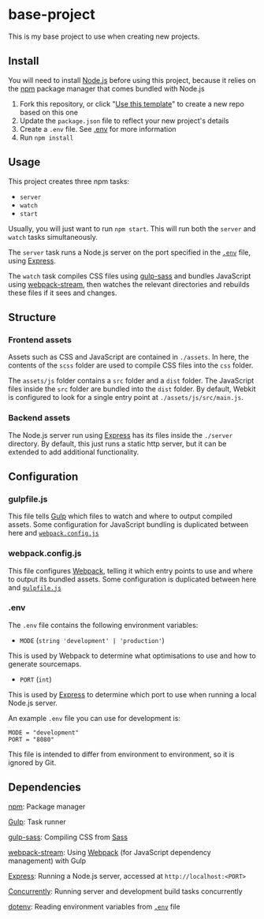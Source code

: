 # base-project

This is my base project to use when creating new projects.

## Install

You will need to install [Node.js](https://nodejs.org/en/) before using this project, because it relies on the [npm](https://www.npmjs.com/) package manager that comes bundled with Node.js

1. Fork this repository, or click "[Use this template](https://github.com/Cipscis/base-project/generate)" to create a new repo based on this one
2. Update the `package.json` file to reflect your new project's details
3. Create a `.env` file. See [.env](#env) for more information
4. Run `npm install`

## Usage

This project creates three npm tasks:

* `server`
* `watch`
* `start`

Usually, you will just want to run `npm start`. This will run both the `server` and `watch` tasks simultaneously.

The `server` task runs a Node.js server on the port specified in the [`.env`](#env) file, using [Express](https://expressjs.com/).

The `watch` task compiles CSS files using [gulp-sass](https://www.npmjs.com/package/gulp-sass) and bundles JavaScript using [webpack-stream](https://www.npmjs.com/package/webpack-stream), then watches the relevant directories and rebuilds these files if it sees and changes.

## Structure

### Frontend assets

Assets such as CSS and JavaScript are contained in `./assets`. In here, the contents of the `scss` folder are used to compile CSS files into the `css` folder.

The `assets/js` folder contains a `src` folder and a `dist` folder. The JavaScript files inside the `src` folder are bundled into the `dist` folder. By default, Webkit is configured to look for a single entry point at `./assets/js/src/main.js`.

### Backend assets

The Node.js server run using [Express](https://expressjs.com/) has its files inside the `./server` directory. By default, this just runs a static http server, but it can be extended to add additional functionality.

## Configuration

### gulpfile.js

This file tells [Gulp](https://gulpjs.com/) which files to watch and where to output compiled assets. Some configuration for JavaScript bundling is duplicated between here and [`webpack.config.js`](#webpackconfigjs)

### webpack.config.js

This file configures [Webpack](https://webpack.js.org/), telling it which entry points to use and where to output its bundled assets. Some configuration is duplicated between here and [`gulpfile.js`](#gulpfilejs)

### .env

The `.env` file contains the following environment variables:

* `MODE` (`string 'development' | 'production'`)

This is used by Webpack to determine what optimisations to use and how to generate sourcemaps.

* `PORT` (`int`)

This is used by [Express](https://expressjs.com/) to determine which port to use when running a local Node.js server.

An example `.env` file you can use for development is:

```
MODE = "development"
PORT = "8080"
```

This file is intended to differ from environment to environment, so it is ignored by Git.

## Dependencies

[npm](https://www.npmjs.com/): Package manager

[Gulp](https://gulpjs.com/): Task runner

[gulp-sass](https://www.npmjs.com/package/gulp-sass): Compiling CSS from [Sass](https://sass-lang.com/)

[webpack-stream](https://www.npmjs.com/package/webpack-stream): Using [Webpack](https://webpack.js.org/) (for JavaScript dependency management) with Gulp

[Express](https://expressjs.com/): Running a Node.js server, accessed at `http://localhost:<PORT>`

[Concurrently](https://www.npmjs.com/package/concurrently): Running server and development build tasks concurrently

[dotenv](https://www.npmjs.com/package/dotenv): Reading environment variables from [`.env`](#env) file
